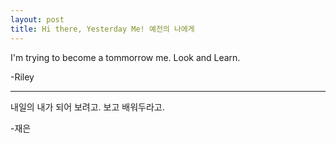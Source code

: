 ```yaml
---
layout: post
title: Hi there, Yesterday Me! 예전의 나에게
---
```


I'm trying to become a tommorrow me.
Look and Learn.

-Riley

****

내일의 내가 되어 보려고.
보고 배워두라고.

-재은